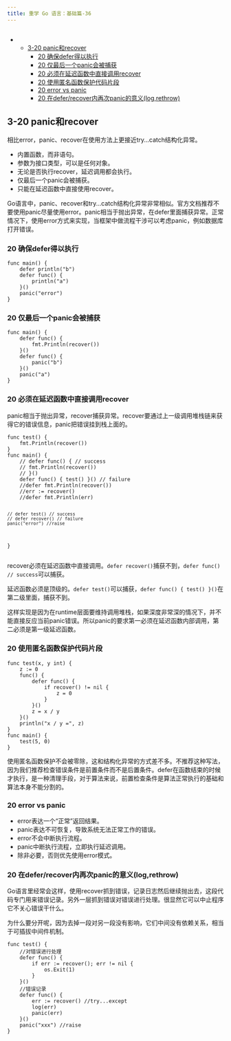 ```yaml
---
title: 重学 Go 语言：基础篇-36
---
```

<article id="topicContainer" class="column_content"><h2 class="topic_title"></h2><div><p><div class="toc">
<ul>
<li><ul>
<li><a href="#320panicrecover">3-20 panic和recover</a><ul>
<li><a href="#20defer">20 确保defer得以执行</a></li>
<li><a href="#20panic">20 仅最后一个panic会被捕获</a></li>
<li><a href="#20recover">20 必须在延迟函数中直接调用recover</a></li>
<li><a href="#20">20 使用匿名函数保护代码片段</a></li>
<li><a href="#20errorvspanic">20 error vs panic</a></li>
<li><a href="#20deferrecoverpaniclogrethrow">20 在defer/recover内再次panic的意义(log,rethrow)</a></li>
</ul>
</li>
</ul>
</li>
</ul>
</div>
</p>
<h2 id="320panicrecover">3-20 panic和recover</h2>
<p>相比error，panic、recover在使用方法上更接近try...catch结构化异常。</p>
<ul>
<li>内置函数，而非语句。</li>
<li>参数为接口类型，可以是任何对象。</li>
<li>无论是否执行recover，延迟调用都会执行。</li>
<li>仅最后一个panic会被捕获。</li>
<li>只能在延迟函数中直接使用recover。</li>
</ul>
<p>Go语言中，panic、recover和try...catch结构化异常非常相似。官方文档推荐不要使用panic尽量使用error。panic相当于抛出异常，在defer里面捕获异常。正常情况下，使用error方式来实现，当框架中做流程干涉可以考虑panic，例如数据库打开错误。</p>
<h3 id="20defer">20 确保defer得以执行</h3>
<pre><code class="go language-go">func main() {
    defer println("b")
    defer func() {
        println("a")
    }()
    panic("error")
}
</code></pre>
<h3 id="20panic">20 仅最后一个panic会被捕获</h3>
<pre><code class="go language-go">func main() {
    defer func() {
        fmt.Println(recover())
    }()
    defer func() {
        panic("b")
    }()
    panic("a")
}
</code></pre>
<h3 id="20recover">20 必须在延迟函数中直接调用recover</h3>
<p>panic相当于抛出异常，recover捕获异常。recover要通过上一级调用堆栈链来获得它的错误信息，panic把错误挂到栈上面的。</p>
<pre><code class="go language-go">func test() {
    fmt.Println(recover())
}
func main() {
    // defer func() { // success
    // fmt.Println(recover())
    // }()
    defer func() { test() }() // failure
    //defer fmt.Println(recover())
    //err := recover()
    //defer fmt.Println(err)

    // defer test() // success
    // defer recover() // failure
    panic("error") //raise
}
</code></pre>
<p>recover必须在延迟函数中直接调用。<code>defer recover()</code>捕获不到，<code>defer func() // success</code>可以捕获。</p>
<p>延迟函数必须是顶级的。<code>defer test()</code>可以捕获，<code>defer func() { test() }()</code>在第二级里面，捕获不到。</p>
<p>这样实现是因为在runtime层面要维持调用堆栈，如果深度非常深的情况下，并不能直接反应当前panic错误。所以panic的要求第一必须在延迟函数内部调用，第二必须是第一级延迟函数。</p>
<h3 id="20">20 使用匿名函数保护代码片段</h3>
<pre><code class="go language-go">func test(x, y int) {
    z := 0
    func() {
        defer func() {
            if recover() != nil {
                z = 0
            }
        }()
        z = x / y
    }()
    println("x / y =", z)
}
func main() {
    test(5, 0)
}
</code></pre>
<p>使用匿名函数保护不会被零除，这和结构化异常的方式差不多。不推荐这种写法，因为我们推荐检查错误条件是前置条件而不是后置条件。defer在函数结束的时候才执行，是一种清理手段，对于算法来说，前置检查条件是算法正常执行的基础和算法本身不能分割的。</p>
<h3 id="20errorvspanic">20 error vs panic</h3>
<ul>
<li>error表达一个“正常”返回结果。</li>
<li>panic表达不可恢复，导致系统无法正常工作的错误。</li>
<li>error不会中断执行流程。</li>
<li>panic中断执行流程，立即执行延迟调用。</li>
<li>除非必要，否则优先使用error模式。</li>
</ul>
<h3 id="20deferrecoverpaniclogrethrow">20 在defer/recover内再次panic的意义(log,rethrow)</h3>
<p>Go语言里经常会这样，使用recover抓到错误，记录日志然后继续抛出去，这段代码专门用来错误记录。另外一层抓到错误对错误进行处理。很显然它可以中止程序它不关心错误干什么。</p>
<p>为什么要分开呢，因为去掉一段对另一段没有影响，它们中间没有依赖关系，相当于可插拔中间件机制。</p>
<pre><code class="go language-go">func test() {
    //对错误进行处理
    defer func() {
        if err := recover(); err != nil {
            os.Exit(1)
        }
    }()
    //错误记录
    defer func() {
        err := recover() //try...except
        log(err)
        panic(err)
    }()
    panic("xxx") //raise
}
</code></pre></div></article>